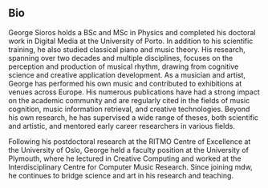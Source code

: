 ## Bio

George Sioros holds a BSc and MSc in Physics and completed his doctoral work in Digital Media at the University of Porto. In addition to his scientific training, he also studied classical piano and music theory. His research, spanning over two decades and multiple disciplines, focuses on the perception and production of musical rhythm, drawing from cognitive science and creative application development. As a musician and artist, George has performed his own music and contributed to exhibitions at venues across Europe. His numerous publications have had a strong impact on the academic community and are regularly cited in the fields of music cognition, music information retrieval, and creative technologies. Beyond his own research, he has supervised a wide range of theses, both scientific and artistic, and mentored early career researchers in various fields.

Following his postdoctoral research at the RITMO Centre of Excellence at the University of Oslo, George held a faculty position at the University of Plymouth, where he lectured in Creative Computing and worked at the Interdisciplinary Centre for Computer Music Research. Since joining mdw, he continues to bridge science and art in his research and teaching.

